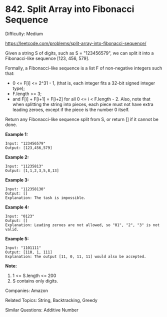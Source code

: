 # 842. Split Array into Fibonacci Sequence

Difficulty: Medium

https://leetcode.com/problems/split-array-into-fibonacci-sequence/

Given a string S of digits, such as S = "123456579", we can split it into a Fibonacci-like sequence [123, 456, 579].

Formally, a Fibonacci-like sequence is a list F of non-negative integers such that:

* 0 <= F[i] <= 2^31 - 1, (that is, each integer fits a 32-bit signed integer type);
* F.length >= 3;
* and F[i] + F[i+1] = F[i+2] for all 0 <= i < F.length - 2.
Also, note that when splitting the string into pieces, each piece must not have extra leading zeroes, except if the piece is the number 0 itself.

Return any Fibonacci-like sequence split from S, or return [] if it cannot be done.

**Example 1:**
```
Input: "123456579"
Output: [123,456,579]
```
**Example 2:**
```
Input: "11235813"
Output: [1,1,2,3,5,8,13]
```
**Example 3:**
```
Input: "112358130"
Output: []
Explanation: The task is impossible.
```
**Example 4:**
```
Input: "0123"
Output: []
Explanation: Leading zeroes are not allowed, so "01", "2", "3" is not valid.
```
**Example 5:**
```
Input: "1101111"
Output: [110, 1, 111]
Explanation: The output [11, 0, 11, 11] would also be accepted.
```
**Note:**

1. 1 <= S.length <= 200
2. S contains only digits.

Companies: Amazon

Related Topics: String, Backtracking, Greedy

Similar Questions: Additive Number
